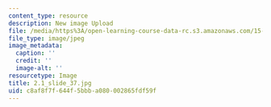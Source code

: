 ```yaml
---
content_type: resource
description: New image Upload
file: /media/https%3A/open-learning-course-data-rc.s3.amazonaws.com/15-s21-nuts-and-bolts-of-business-plans-january-iap-2014/c8af8f7f644f5bbba080002865fdf59f_2.1_slide_37.jpg
file_type: image/jpeg
image_metadata:
  caption: ''
  credit: ''
  image-alt: ''
resourcetype: Image
title: 2.1_slide_37.jpg
uid: c8af8f7f-644f-5bbb-a080-002865fdf59f
---
```

